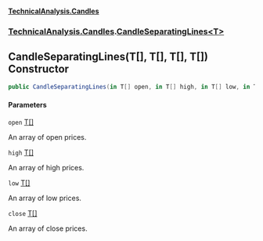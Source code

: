 #### [TechnicalAnalysis.Candles](TechnicalAnalysis.Candles.md 'TechnicalAnalysis.Candles')
### [TechnicalAnalysis.Candles](TechnicalAnalysis.Candles.md#TechnicalAnalysis.Candles 'TechnicalAnalysis.Candles').[CandleSeparatingLines&lt;T&gt;](CandleSeparatingLines_T_.md 'TechnicalAnalysis.Candles.CandleSeparatingLines<T>')

## CandleSeparatingLines(T[], T[], T[], T[]) Constructor

```csharp
public CandleSeparatingLines(in T[] open, in T[] high, in T[] low, in T[] close);
```
#### Parameters

<a name='TechnicalAnalysis.Candles.CandleSeparatingLines_T_.CandleSeparatingLines(T[],T[],T[],T[]).open'></a>

`open` [T](CandleSeparatingLines_T_.md#TechnicalAnalysis.Candles.CandleSeparatingLines_T_.T 'TechnicalAnalysis.Candles.CandleSeparatingLines<T>.T')[[]](https://docs.microsoft.com/en-us/dotnet/api/System.Array 'System.Array')

An array of open prices.

<a name='TechnicalAnalysis.Candles.CandleSeparatingLines_T_.CandleSeparatingLines(T[],T[],T[],T[]).high'></a>

`high` [T](CandleSeparatingLines_T_.md#TechnicalAnalysis.Candles.CandleSeparatingLines_T_.T 'TechnicalAnalysis.Candles.CandleSeparatingLines<T>.T')[[]](https://docs.microsoft.com/en-us/dotnet/api/System.Array 'System.Array')

An array of high prices.

<a name='TechnicalAnalysis.Candles.CandleSeparatingLines_T_.CandleSeparatingLines(T[],T[],T[],T[]).low'></a>

`low` [T](CandleSeparatingLines_T_.md#TechnicalAnalysis.Candles.CandleSeparatingLines_T_.T 'TechnicalAnalysis.Candles.CandleSeparatingLines<T>.T')[[]](https://docs.microsoft.com/en-us/dotnet/api/System.Array 'System.Array')

An array of low prices.

<a name='TechnicalAnalysis.Candles.CandleSeparatingLines_T_.CandleSeparatingLines(T[],T[],T[],T[]).close'></a>

`close` [T](CandleSeparatingLines_T_.md#TechnicalAnalysis.Candles.CandleSeparatingLines_T_.T 'TechnicalAnalysis.Candles.CandleSeparatingLines<T>.T')[[]](https://docs.microsoft.com/en-us/dotnet/api/System.Array 'System.Array')

An array of close prices.